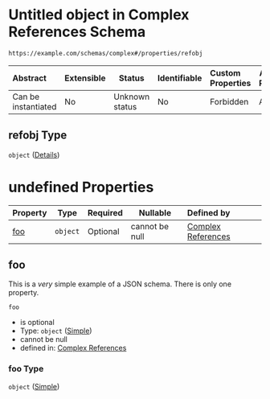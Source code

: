 # Untitled object in Complex References Schema

```txt
https://example.com/schemas/complex#/properties/refobj
```




| Abstract            | Extensible | Status         | Identifiable | Custom Properties | Additional Properties | Access Restrictions | Defined In                                                                               |
| :------------------ | ---------- | -------------- | ------------ | :---------------- | --------------------- | ------------------- | ---------------------------------------------------------------------------------------- |
| Can be instantiated | No         | Unknown status | No           | Forbidden         | Allowed               | none                | [complex.schema.json\*](../generated-schemas/complex.schema.json "open original schema") |

## refobj Type

`object` ([Details](complex-properties-refobj.md))

# undefined Properties

| Property    | Type     | Required | Nullable       | Defined by                                                                                                                                                               |
| :---------- | -------- | -------- | -------------- | :----------------------------------------------------------------------------------------------------------------------------------------------------------------------- |
| [foo](#foo) | `object` | Optional | cannot be null | [Complex References](complex-properties-refnestedobj-properties-refobj-properties-simple.md "https&#x3A;//example.com/schemas/simple#/properties/refobj/properties/foo") |

## foo

This is a _very_ simple example of a JSON schema. There is only one property.


`foo`

-   is optional
-   Type: `object` ([Simple](complex-properties-refnestedobj-properties-refobj-properties-simple.md))
-   cannot be null
-   defined in: [Complex References](complex-properties-refnestedobj-properties-refobj-properties-simple.md "https&#x3A;//example.com/schemas/simple#/properties/refobj/properties/foo")

### foo Type

`object` ([Simple](complex-properties-refnestedobj-properties-refobj-properties-simple.md))
